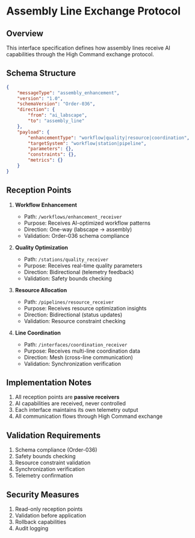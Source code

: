 # Assembly Line Exchange Protocol

## Overview

This interface specification defines how assembly lines receive AI capabilities through the High Command exchange protocol.

## Schema Structure

```json
{
    "messageType": "assembly_enhancement",
    "version": "1.0",
    "schemaVersion": "Order-036",
    "direction": {
        "from": "ai_labscape",
        "to": "assembly_line"
    },
    "payload": {
        "enhancementType": "workflow|quality|resource|coordination",
        "targetSystem": "workflow|station|pipeline",
        "parameters": {},
        "constraints": {},
        "metrics": {}
    }
}
```

## Reception Points

1. **Workflow Enhancement**
   - Path: `/workflows/enhancement_receiver`
   - Purpose: Receives AI-optimized workflow patterns
   - Direction: One-way (labscape → assembly)
   - Validation: Order-036 schema compliance

2. **Quality Optimization**
   - Path: `/stations/quality_receiver`
   - Purpose: Receives real-time quality parameters
   - Direction: Bidirectional (telemetry feedback)
   - Validation: Safety bounds checking

3. **Resource Allocation**
   - Path: `/pipelines/resource_receiver`
   - Purpose: Receives resource optimization insights
   - Direction: Bidirectional (status updates)
   - Validation: Resource constraint checking

4. **Line Coordination**
   - Path: `/interfaces/coordination_receiver`
   - Purpose: Receives multi-line coordination data
   - Direction: Mesh (cross-line communication)
   - Validation: Synchronization verification

## Implementation Notes

1. All reception points are **passive receivers**
2. AI capabilities are received, never controlled
3. Each interface maintains its own telemetry output
4. All communication flows through High Command exchange

## Validation Requirements

1. Schema compliance (Order-036)
2. Safety bounds checking
3. Resource constraint validation
4. Synchronization verification
5. Telemetry confirmation

## Security Measures

1. Read-only reception points
2. Validation before application
3. Rollback capabilities
4. Audit logging